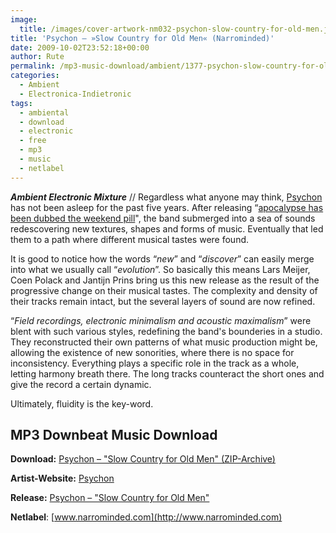 ```yaml
---
image:
  title: /images/cover-artwork-nm032-psychon-slow-country-for-old-men.jpg
title: 'Psychon – »Slow Country for Old Men« (Narrominded)'
date: 2009-10-02T23:52:18+00:00
author: Rute
permalink: /mp3-music-download/ambient/1377-psychon-slow-country-for-old-men-narrominded
categories:
  - Ambient
  - Electronica-Indietronic
tags:
  - ambiental
  - download
  - electronic
  - free
  - mp3
  - music
  - netlabel
---
```

***Ambient Electronic Mixture*** // Regardless what anyone may think, <a href="http://www.narrominded.com/psychon/" target="_blank">Psychon</a> has not been asleep for the past five years. After releasing “<a href="http://www.narrominded.com/catalogue/nm013-psychon-apocalypse-has-been-dubbed-the-weekend-pill/" target="_blank">apocalypse has been dubbed the weekend pill</a>", the band submerged into a sea of sounds redescovering new textures, shapes and forms of music. Eventually that led them to a path where different musical tastes were found.
<!--more-->

It is good to notice how the words “_new_” and “_discover_” can easily merge into what we usually call “_evolution_”. So basically this means Lars Meijer, Coen Polack and Jantijn Prins bring us this new release as the result of the progressive change on their musical tastes. The complexity and density of their tracks remain intact, but the several layers of sound are now refined.

“_Field recordings, electronic minimalism and acoustic maximalism_” were blent with such various styles, redefining the band's bounderies in a studio. They reconstructed their own patterns of what music production might be, allowing the existence of new sonorities, where there is no space for inconsistency. Everything plays a specific role in the track as a whole, letting harmony breath there. The long tracks counteract the short ones and give the record a certain dynamic.

Ultimately, fluidity is the key-word.

## MP3 Downbeat Music Download

**Download:** <a href="http://www.narrominded.com/catalogue/nm032-psychon-slow-country-for-old-men/nm032-psychon-slowcountryforoldmen.zip" target="_blank">Psychon – "Slow Country for Old Men" (ZIP-Archive)</a>
  
**Artist-Website:** <a href="http://www.narrominded.com/psychon/" target="_blank">Psychon</a>
  
**Release:** <a href="http://www.narrominded.com/catalogue/nm032-psychon-slow-country-for-old-men/" target="_blank">Psychon – "Slow Country for Old Men"</a>
  
**Netlabel**: [www.narrominded.com](http://www.narrominded.com)